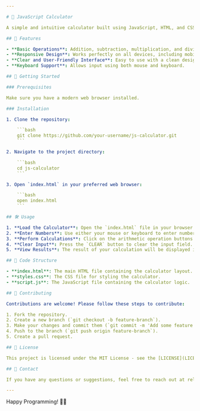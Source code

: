 ```yaml
---

# 📱 JavaScript Calculator

A simple and intuitive calculator built using JavaScript, HTML, and CSS. This calculator performs basic arithmetic operations and is designed to provide a seamless user experience.

## 🌟 Features

- **Basic Operations**: Addition, subtraction, multiplication, and division.
- **Responsive Design**: Works perfectly on all devices, including mobile phones and tablets.
- **Clear and User-Friendly Interface**: Easy to use with a clean design.
- **Keyboard Support**: Allows input using both mouse and keyboard.

## 🚀 Getting Started

### Prerequisites

Make sure you have a modern web browser installed.

### Installation

1. Clone the repository:

    ```bash
    git clone https://github.com/your-username/js-calculator.git
    ```

2. Navigate to the project directory:

    ```bash
    cd js-calculator
    ```

3. Open `index.html` in your preferred web browser:

    ```bash
    open index.html
    ```

## 🛠️ Usage

1. **Load the Calculator**: Open the `index.html` file in your browser.
2. **Enter Numbers**: Use either your mouse or keyboard to enter numbers.
3. **Perform Calculations**: Click on the arithmetic operation buttons or (keyboard feature not yet available, contributions are open).
4. **Clear Input**: Press the `CLEAR` button to clear the input field.
5. **View Results**: The result of your calculation will be displayed instantly.

## 🧩 Code Structure

- **index.html**: The main HTML file containing the calculator layout.
- **styles.css**: The CSS file for styling the calculator.
- **script.js**: The JavaScript file containing the calculator logic.

## 🤝 Contributing

Contributions are welcome! Please follow these steps to contribute:

1. Fork the repository.
2. Create a new branch (`git checkout -b feature-branch`).
3. Make your changes and commit them (`git commit -m 'Add some feature'`).
4. Push to the branch (`git push origin feature-branch`).
5. Create a pull request.

## 📝 License

This project is licensed under the MIT License - see the [LICENSE](LICENSE) file for details.

## 📧 Contact

If you have any questions or suggestions, feel free to reach out at relativity1905e@gmail.com.

---
```


Happy Programming! 🚀😊
